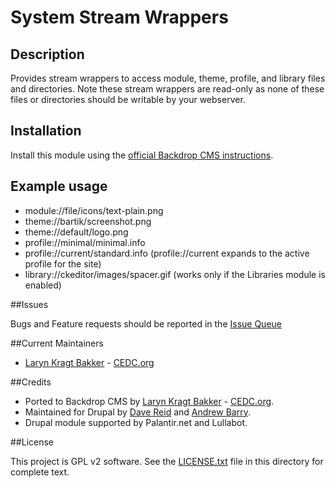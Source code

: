 # System Stream Wrappers

## Description

Provides stream wrappers to access module, theme, profile, and library files 
and directories. Note these stream wrappers are read-only as none of these 
files or directories should be writable by your webserver.

## Installation

Install this module using the [official Backdrop CMS instructions](https://backdropcms.org/guide/modules).

## Example usage

 - module://file/icons/text-plain.png
 - theme://bartik/screenshot.png
 - theme://default/logo.png
 - profile://minimal/minimal.info
 - profile://current/standard.info (profile://current expands to the active 
 profile for the site)
 - library://ckeditor/images/spacer.gif (works only if the Libraries module 
 is enabled)

##Issues

Bugs and Feature requests should be reported in the
[Issue Queue](https://github.com/backdrop-contrib/system_stream_wrapper/issues)

##Current Maintainers

- [Laryn Kragt Bakker](https://github.com/laryn) - [CEDC.org](https://cedc.org)

##Credits

- Ported to Backdrop CMS by [Laryn Kragt Bakker](https://github.com/laryn) - [CEDC.org](https://cedc.org).
- Maintained for Drupal by [Dave Reid](https://github.com/davereid) and [Andrew Barry](https://github.com/deviantintegral).
- Drupal module supported by Palantir.net and Lullabot.

##License

This project is GPL v2 software. See the [LICENSE.txt](https://github.com/backdrop-contrib/system_stream_wrapper/blob/1.x-1.x/LICENSE.txt) file in this directory for
complete text.
